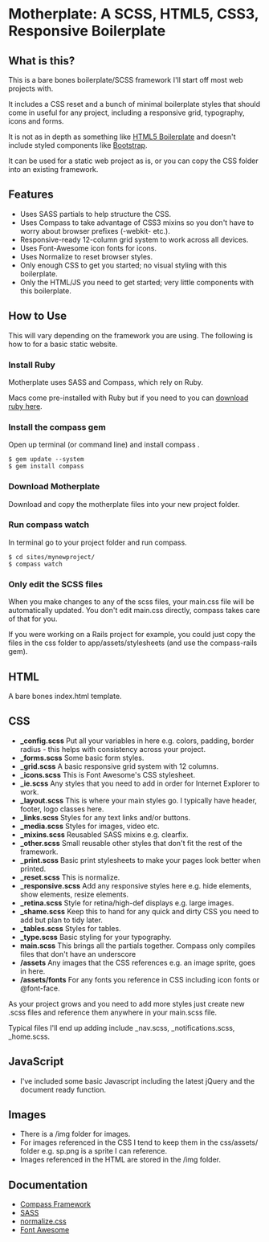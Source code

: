 # Motherplate: A SCSS, HTML5, CSS3, Responsive Boilerplate

## What is this?
This is a bare bones boilerplate/SCSS framework I'll start off most web projects with.

It includes a CSS reset and a bunch of minimal boilerplate styles that should come in useful for any project, including a responsive grid, typography, icons and forms.

It is not as in depth as something like <a href="http://html5boilerplate.com/">HTML5 Boilerplate</a> and doesn't include styled components like <a href="http://twitter.github.io/bootstrap/">Bootstrap</a>.

It can be used for a static web project as is, or you can copy the CSS folder into an existing framework.

## Features
* Uses SASS partials to help structure the CSS.
* Uses Compass to take advantage of CSS3 mixins so you don't have to worry about browser prefixes (-webkit- etc.).
* Responsive-ready 12-column grid system to work across all devices.
* Uses Font-Awesome icon fonts for icons.
* Uses Normalize to reset browser styles.
* Only enough CSS to get you started; no visual styling with this boilerplate.
* Only the HTML/JS you need to get started; very little components with this boilerplate.

## How to Use
This will vary depending on the framework you are using. The following is how to for a basic static website.

### Install Ruby
Motherplate uses SASS and Compass, which rely on Ruby.

Macs come pre-installed with Ruby but if you need to you can <a href="http://www.ruby-lang.org/en/downloads/">download ruby here</a>.

### Install the compass gem
Open up terminal (or command line) and install compass .
```
$ gem update --system 
$ gem install compass
```

### Download Motherplate
Download and copy the motherplate files into your new project folder.

### Run compass watch
In terminal go to your project folder and run compass.
```
$ cd sites/mynewproject/
$ compass watch
```

### Only edit the SCSS files
When you make changes to any of the scss files, your main.css file will be automatically updated.
You don't edit main.css directly, compass takes care of that for you.

If you were working on a Rails project for example, you could just copy the files in the css folder to app/assets/stylesheets (and use the compass-rails gem).

## HTML
A bare bones index.html template.

## CSS
* **_config.scss** Put all your variables in here e.g. colors, padding, border radius - this helps with consistency across your project.
* **_forms.scss** Some basic form styles.
* **_grid.scss** A basic responsive grid system with 12 columns.
* **_icons.scss** This is Font Awesome's CSS stylesheet.
* **_ie.scss** Any styles that you need to add in order for Internet Explorer to work.
* **_layout.scss** This is where your main styles go. I typically have header, footer, logo classes here.
* **_links.scss** Styles for any text links and/or buttons.
* **_media.scss** Styles for images, video etc.
* **_mixins.scss** Reusabled SASS mixins e.g. clearfix.
* **_other.scss** Small reusable other styles that don't fit the rest of the framework.
* **_print.scss** Basic print stylesheets to make your pages look better when printed.
* **_reset.scss** This is normalize.
* **_responsive.scss** Add any responsive styles here e.g. hide elements, show elements, resize elements.
* **_retina.scss** Style for retina/high-def displays e.g. large images.
* **_shame.scss** Keep this to hand for any quick and dirty CSS you need to add but plan to tidy later.
* **_tables.scss** Styles for tables.
* **_type.scss** Basic styling for your typography.
* **main.scss** This brings all the partials together. Compass only compiles files that don't have an underscore
* **/assets** Any images that the CSS references e.g. an image sprite, goes in here.
* **/assets/fonts** For any fonts you reference in CSS including icon fonts or @font-face.

As your project grows and you need to add more styles just create new .scss files and reference them anywhere in your main.scss file.

Typical files I'll end up adding include _nav.scss, _notifications.scss, _home.scss.

## JavaScript ##
* I've included some basic Javascript including the latest jQuery and the document ready function.

## Images ##
* There is a /img folder for images.
* For images referenced in the CSS I tend to keep them in the css/assets/ folder e.g. sp.png is a sprite I can reference.
* Images referenced in the HTML are stored in the /img folder.

## Documentation ##
* <a href="http://compass-style.org/">Compass Framework</a>
* <a href="http://sass-lang.com/">SASS</a>
* <a href="http://necolas.github.com/normalize.css/">normalize.css</a>
* <a href="http://fontawesome.io/">Font Awesome</a>

